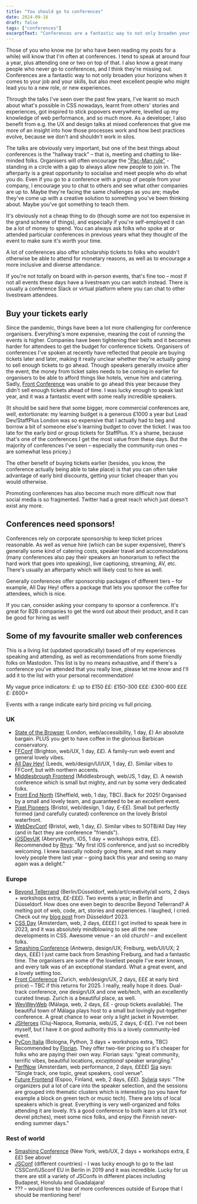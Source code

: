 ```yaml
---
title: "You should go to conferences"
date: 2024-09-16
draft: false
tags: ["conferences"]
excerptText: "Conferences are a fantastic way to not only broaden your horizons when it comes to your job and your skills, but also meet excellent people who might lead you to a new role, or new experiences."
---
```


Those of you who know me (or who have been reading my posts for a while) will know that I'm often at conferences. I tend to speak at around four a year, plus attending one or two on top of that. I also know a great many people who never go to conferences, and I think they're missing out. Conferences are a fantastic way to not only broaden your horizons when it comes to your job and your skills, but also meet excellent people who might lead you to a new role, or new experiences. 

Through the talks I've seen over the past few years, I've learnt so much about what's possible in CSS nowadays, learnt from others' stories and experiences, got inspired to stick popovers everywhere, levelled up my knowledge of web performance, and so much more. As a developer, I also benefit from e.g. the UX and design talks at mixed conferences that give me more of an insight into how those processes work and how best practices evolve, because we don't and shouldn't work in silos. 

The talks are obviously very important, but one of the best things about conferences is the "hallway track" &ndash; that is, meeting and chatting to like-minded folks. Organisers will often encourage the ["Pac-Man rule"](https://www.ericholscher.com/blog/2017/aug/2/pacman-rule-conferences/) - standing in a circle with a gap to always allow new people to join in. The afterparty is a great opportunity to socialise and meet people who do what you do. Even if you go to a conference with a group of people from your company, I encourage you to chat to others and see what other companies are up to. Maybe they're facing the same challenges as you are; maybe they've come up with a creative solution to something you've been thinking about. Maybe you've got something to teach them.

It's obviously not a cheap thing to do (though some are not too expensive in the grand scheme of things), and especially if you're self-employed it can be a lot of money to spend. You can always ask folks who spoke at or attended particular conferences in previous years what they thought of the event to make sure it's worth your time. 

A lot of conferences also offer scholarship tickets to folks who wouldn't otherwise be able to attend for monetary reasons, as well as to encourage a more inclusive and diverse attendance.

If you're not totally on board with in-person events, that's fine too &ndash; most if not all events these days have a livestream you can watch instead. There is usually a conference Slack or virtual platform where you can chat to other livestream attendees. 

## Buy your tickets early

Since the pandemic, things have been a lot more challenging for conference organisers. Everything's more expensive, meaning the cost of running the events is higher. Companies have been tightening their belts and it becomes harder for attendees to get the budget for conference tickets. Organisers of conferences I've spoken at recently have reflected that people are buying tickets later and later, making it really unclear whether they're actually going to sell enough tickets to go ahead. Though speakers generally invoice after the event, the money from ticket sales needs to be coming in earlier for organisers to be able to afford things like hotels, venue hire and catering. Sadly, [Front Conference](https://frontconference.com) was unable to go ahead this year because they didn't sell enough tickets ahead of time. I was lucky enough to speak last year, and it was a fantastic event with some really incredible speakers. 

(It should be said here that some bigger, more commercial conferences are, well, extortionate: my learning budget is a generous £1000 a year but Lead Dev/StaffPlus London was so expensive that I actually had to beg and borrow a bit of someone else's learning budget to cover the ticket. I was too late for the early bird or group tickets for StaffPlus. It's a shame, because that's one of the conferences I get the most value from these days. But the majority of conferences I've seen &ndash; especially the community-run ones &ndash; are somewhat less pricey.)

The other benefit of buying tickets earlier (besides, you know, the conference actually being able to take place) is that you can often take advantage of early bird discounts, getting your ticket cheaper than you would otherwise.

Promoting conferences has also become much more difficult now that social media is so fragmented. Twitter had a great reach which just doesn't exist any more. 

## Conferences need sponsors! 
Conferences rely on corporate sponsorship to keep ticket prices reasonable. As well as venue hire (which can be super expensive), there's generally some kind of catering costs, speaker travel and accommodations (many conferences also pay their speakers an honorarium to reflect the hard work that goes into speaking), live captioning, streaming, AV, etc. There's usually an afterparty which will likely cost to hire as well. 

Generally conferences offer sponsorship packages of different tiers &ndash; for example, All Day Hey! offers a package that lets you sponsor the coffee for attendees, which is nice. 

If you can, consider asking your company to sponsor a conference. It's great for B2B companies to get the word out about their product, and it can be good for hiring as well! 

## Some of my favourite smaller web conferences
This is a living list (updated sporadically) based off of my experiences speaking and attending, as well as recommendations from some friendly folks on Mastodon. This list is by no means exhaustive, and if there's a conference you've attended that you really love, please let me know and I'll add it to the list with your personal recommendation! 

My vague price indicators:
£: up to £150
££: £150-300
£££: £300-600
££££: £600+

Events with a range indicate early bird pricing vs full pricing.

### UK
* [State of the Browser](https://2024.stateofthebrowser.com/) (London, web/accessibility, 1 day, £) An absolute bargain. PLUS you get to have coffee in the glorious Barbican conservatory. 
* [FFConf](https://ffconf.org) (Brighton, web/UX, 1 day, ££). A family-run web event and general lovely vibes. 
* [All Day Hey!](https://heypresents.com/conferences) (Leeds, web/design/UI/UX, 1 day, £). Similar vibes to FFConf, but with northern accents.
* [Middlesbrough Frontend](https://www.middlesbroughfe.co.uk/) (Middlesbrough, web/JS, 1 day, £). A newish conference which is small but mighty, and run by some very dedicated folks. 
* [Front End North](https://frontendnorth.com/) (Sheffield, web, 1 day, TBC). Back for 2025! Organised by a small and lovely team, and guaranteed to be an excellent event.
* [Pixel Pioneers](https://pixelpioneers.co) (Bristol, web/design, 1 day, £-££). Small but perfectly formed (and carefully curated) conference on the lovely Bristol waterfront.
* [WebDevConf](https://webdevconf.com/) (Bristol, web, 1 day, £). Similar vibes to SOTB/All Day Hey (and in fact they are conference "friends").
* [iOSDevUK](https://www.iosdevuk.com/) (Aberystwyth, iOS, 1 day + workshops extra, ££). Recommended by [Rhys](https://mastodon.social/@rhysmorgan/113147230457494469): "My first iOS conference, and just so incredibly welcoming. I knew basically nobody going there, and met so many lovely people there last year – going back this year and seeing so many again was a delight." 

### Europe
* [Beyond Tellerrand](https://beyondtellerrand.com/) (Berlin/Düsseldorf, web/art/creativity/all sorts, 2 days + workshops extra, ££-£££). Two events a year, in Berlin and Düsseldorf. How does one even begin to describe Beyond Tellerrand? A melting pot of web, code, art, stories and experiences. I laughed, I cried. Check out my [blog post](/blog/beyond-tellerrand-beyond-amazing) from Düsseldorf 2023.
* [CSS Day](https://cssday.nl) (Amsterdam, web, 2 days, ££££) I got invited to speak here in 2023, and it was absolutely mindblowing to see all the new developments in CSS. Awesome venue &ndash; an old church! &ndash; and excellent folks.
* [Smashing Conference](https://smashingconf.com) (Antwerp, design/UX; Freiburg, web/UI/UX; 2 days, £££) I just came back from Smashing Freiburg, and had a fantastic time. The organisers are some of the loveliest people I've ever known, and every talk was of an exceptional standard. What a great event, and a lovely setting too.
* [Front Conference](https://frontconference.com/) (Zurich, web/design/UX, 2 days, £££ at early bird price) &ndash; TBC if this returns for 2025. I really, really hope it does. Dual-track conference, one design/UX and one web/tech, with an excellently curated lineup. Zurich is a beautiful place, as well. 
* [WeyWeyWeb](https://www.weyweyweb.com/) (Málaga, web, 2 days, ££ - group tickets available). The beautiful town of Málaga plays host to a small but lovingly put-together conference. A great chance to wear only a light jacket in November.
* [JSHeroes](https://jsheroes.io/) (Cluj-Napoca, Romania, web/JS, 2 days, £-££). I've not been myself, but I have it on good authority this is a lovely community-led event. 
* [PyCon Italia](https://2025.pycon.it/en) (Bologna, Python, 3 days + workshops extra, TBC) Recommended by [Florian](https://mastodon.social/@xahteiwi/113147243658830733). They offer two-tier pricing so it's cheaper for folks who are paying their own way. Florian says: "great community, terrific vibes, beautiful locations, *exceptional* speaker wrangling."
* [PerfNow](https://perfnow.nl/) (Amsterdam, web performance, 2 days, ££££) [Sia](https://front-end.social/@sia/113147478766361053) says: "Single track, one topic, great speakers, cool venue".
* [Future Frontend]() (Espoo, Finland, web, 2 days, £££). [Sylwia](https://github.com/sylwiavargas) says: "The organizers put a lot of care into the speaker selection, and the sessions are grouped into thematic clusters which is interesting (so you have for example a block on green tech or music tech). There are lots of local speakers which is great. Everything is very well-organized and folks attending it are lovely. It’s a good conference to both learn a lot (it’s not devrel pitches), meet some nice folks, and enjoy the Finnish never-ending summer days."


### Rest of world 
* [Smashing Conference](https://smashingconf.com) (New York, web/UX, 2 days + workshops extra, £££) See above! 
* [JSConf](https://jsconf.com) (different countries) - I was lucky enough to go to the last CSSConf/JSconf EU in Berlin in 2019 and it was incredible. Lucky for us there are still a variety of JSConfs in different places including Budapest, Honolulu and Guadalajara!
* ??? &ndash; would love to hear of more conferences outside of Europe that I should be mentioning here! 
